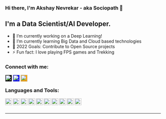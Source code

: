### Hi there, I'm Akshay Nevrekar - aka Sociopath 👋

## I'm a Data Scientist/AI Developer.
- 🔭 I’m currently working on a Deep Learning!
- 🌱 I’m currently learning Big Data and Cloud based technologies
- 🥅 2022 Goals: Contribute to Open Source projects
- ⚡ Fun fact: I love playing FPS games and Trekking 

### Connect with me:

[<img align="left" alt="sociopath | github" width="22px" style="background-color:black;" src="https://cdn.jsdelivr.net/npm/simple-icons@v3/icons/github.svg" />][github]
[<img align="left" alt="sociopath | LinkedIn" width="22px" style="background-color:blue;" src="https://cdn.jsdelivr.net/npm/simple-icons@v3/icons/linkedin.svg" />][linkedin]
[<img align="left" alt="sociopath | stackoverflow" width="22px" style="background-color:orange;" src="https://cdn.jsdelivr.net/npm/simple-icons@v3/icons/stackoverflow.svg" />][stackoverflow]


<br />

### Languages and Tools:
<img align="left" alt="sociopath | LinkedIn" width="22px" src="https://cdn.jsdelivr.net/npm/simple-icons@v3/icons/python.svg" />
<img align="left" alt="sociopath | LinkedIn" width="22px" src="https://cdn.jsdelivr.net/npm/simple-icons@v3/icons/tensorflow.svg" />
<img align="left" alt="sociopath | LinkedIn" width="22px" src="https://cdn.jsdelivr.net/npm/simple-icons@v3/icons/keras.svg" />
<img align="left" alt="sociopath | LinkedIn" width="22px" src="https://cdn.jsdelivr.net/npm/simple-icons@v3/icons/django.svg" />
<img align="left" alt="sociopath | LinkedIn" width="22px" src="https://cdn.jsdelivr.net/npm/simple-icons@v3/icons/mysql.svg" />
<img align="left" alt="sociopath | LinkedIn" width="22px" src="https://cdn.jsdelivr.net/npm/simple-icons@v3/icons/mongodb.svg" />
<img align="left" alt="sociopath | LinkedIn" width="22px" src="https://cdn.jsdelivr.net/npm/simple-icons@v3/icons/sublimetext.svg" />
<img align="left" alt="sociopath | LinkedIn" width="22px" src="https://cdn.jsdelivr.net/npm/simple-icons@v3/icons/pycharm.svg" />
<img align="left" alt="sociopath | LinkedIn" width="22px" src="https://cdn.jsdelivr.net/npm/simple-icons@v3/icons/r.svg" />
<img align="left" alt="sociopath | LinkedIn" width="22px" src="https://cdn.jsdelivr.net/npm/simple-icons@v3/icons/flask.svg" />
<br />
<br />


---

[github]: https://github.com/sociopath00
[twitter]: x
[linkedin]: https://www.linkedin.com/in/akshay-nevrekar-68788374/
[stackoverflow]: https://stackoverflow.com/users/7932273/sociopath
